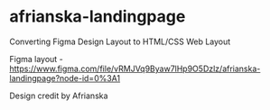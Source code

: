 # afrianska-landingpage
Converting Figma Design Layout to HTML/CSS Web Layout

Figma layout - https://www.figma.com/file/vRMJVq9Byaw7lHp9O5Dzlz/afrianska-landingpage?node-id=0%3A1

Design credit by Afrianska
